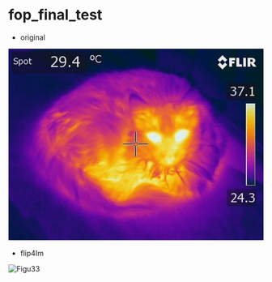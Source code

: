# fop_final_test

* original

![hotcat](https://github.com/redmojo7/fop_final_test/blob/main/hotcat.jpg)

* flip4Im

![Figu33](https://user-images.githubusercontent.com/20329677/199963344-a8346a5a-6289-47be-8fcf-c126f1d93f42.png)
